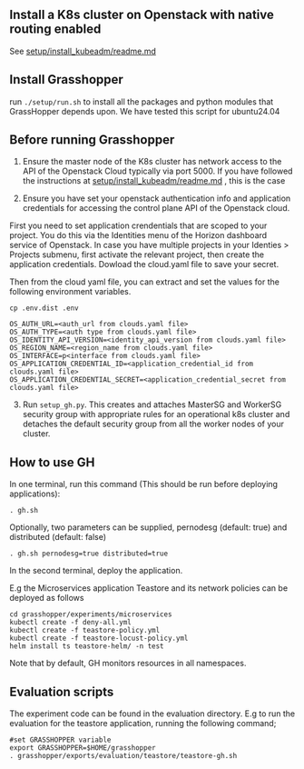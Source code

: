 ## Install a K8s cluster on Openstack with native routing enabled

See [setup/install_kubeadm/readme.md](setup/install_kubeadm/readme.md)

## Install Grasshopper

run `./setup/run.sh`  to install all the packages and python modules that GrassHopper depends upon. We have tested this script for ubuntu24.04

## Before running Grasshopper

1. Ensure the master node of the K8s cluster has network access to the API of the Openstack Cloud typically via port 5000. If you have followed the instructions at [setup/install_kubeadm/readme.md](setup/install_kubeadm/readme.md)
, this is the case

2. Ensure you have set your openstack authentication info and application credentials for accessing the control plane API of the Openstack cloud. 

First you need to set application crendentials that are scoped to your project. You do this via the Identities menu of the Horizon dashboard service of Openstack. In case you have multiple projects in your Identies > Projects submenu, first activate the relevant project, then create the application credentials. Dowload the cloud.yaml file to save your secret.

Then from the cloud yaml file, you can extract and set the values for the following environment variables.
```
cp .env.dist .env
```
```
OS_AUTH_URL=<auth_url from clouds.yaml file>
OS_AUTH_TYPE=<auth type from clouds.yaml file>
OS_IDENTITY_API_VERSION=<identity_api_version from clouds.yaml file>
OS_REGION_NAME=<region_name from clouds.yaml file>
OS_INTERFACE=p<interface from clouds.yaml file>
OS_APPLICATION_CREDENTIAL_ID=<application_credential_id from clouds.yaml file>
OS_APPLICATION_CREDENTIAL_SECRET=<application_credential_secret from clouds.yaml file>
```

3. Run `setup_gh.py`. This creates and attaches MasterSG and WorkerSG security group with appropriate rules for an operational k8s cluster and detaches the default security group from all the worker nodes of your cluster.

## How to use GH

In one terminal, run this command (This should be run before deploying applications):

```
. gh.sh
```

Optionally, two parameters can be supplied, pernodesg (default: true) and distributed (default: false)

```
. gh.sh pernodesg=true distributed=true
```

In the second terminal, deploy the application.

E.g the Microservices application Teastore and its network policies can be deployed as follows

```
cd grasshopper/experiments/microservices
kubectl create -f deny-all.yml
kubectl create -f teastore-policy.yml 
kubectl create -f teastore-locust-policy.yml
helm install ts teastore-helm/ -n test
```

Note that by default, GH monitors resources in all namespaces.

## Evaluation scripts

The experiment code can be found in the evaluation directory. E.g to run the evaluation for the teastore application, running the following command;

```
#set GRASSHOPPER variable
export GRASSHOPPER=$HOME/grasshopper
. grasshopper/exports/evaluation/teastore/teastore-gh.sh
```
